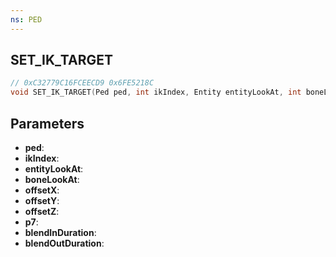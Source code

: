 ```yaml
---
ns: PED
---
```

## SET_IK_TARGET

```c
// 0xC32779C16FCEECD9 0x6FE5218C
void SET_IK_TARGET(Ped ped, int ikIndex, Entity entityLookAt, int boneLookAt, float offsetX, float offsetY, float offsetZ, Any p7, int blendInDuration, int blendOutDuration);
```

## Parameters
* **ped**: 
* **ikIndex**: 
* **entityLookAt**: 
* **boneLookAt**: 
* **offsetX**: 
* **offsetY**: 
* **offsetZ**: 
* **p7**: 
* **blendInDuration**: 
* **blendOutDuration**: 

